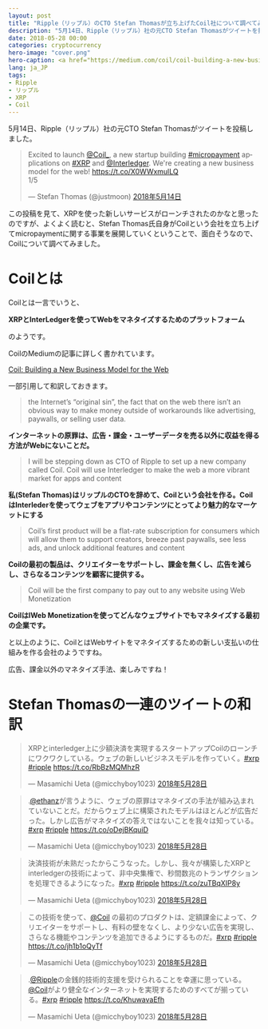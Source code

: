 ```yaml
---
layout: post
title: "Ripple（リップル）のCTO Stefan Thomasが立ち上げたCoil社について調べてみました"
description: "5月14日、Ripple（リップル）社の元CTO Stefan Thomasがツイートを投稿しました。この投稿を見て、XRPを使った新しいサービスがローンチされたのかなと思ったのですが、よくよく読むと、Stefan Thomas氏自身がCoilという会社を立ち上げてmicropaymentに関する事業を展開していくということで、面白そうなので、Coilについて調べてみました。"
date: 2018-05-28 00:00
categories: cryptocurrency
hero-image: "cover.png"
hero-caption: <a href="https://medium.com/coil/coil-building-a-new-business-model-for-the-web-d33124358b6">Coilの記事</a>よりスクリーンショット
lang: ja_JP
tags:
- Ripple
- リップル
- XRP
- Coil
---
```


5月14日、Ripple（リップル）社の元CTO Stefan Thomasがツイートを投稿しました。

<blockquote class="twitter-tweet" data-lang="ja"><p lang="en" dir="ltr">Excited to launch <a href="https://twitter.com/Coil_?ref_src=twsrc%5Etfw">@Coil_</a>, a new startup building <a href="https://twitter.com/hashtag/micropayment?src=hash&amp;ref_src=twsrc%5Etfw">#micropayment</a> applications on <a href="https://twitter.com/hashtag/XRP?src=hash&amp;ref_src=twsrc%5Etfw">#XRP</a> and <a href="https://twitter.com/Interledger?ref_src=twsrc%5Etfw">@Interledger</a>. We&#39;re creating a new business model for the web! <a href="https://t.co/X0WWxmulLQ">https://t.co/X0WWxmulLQ</a><br>1/5</p>&mdash; Stefan Thomas (@justmoon) <a href="https://twitter.com/justmoon/status/996012724235759616?ref_src=twsrc%5Etfw">2018年5月14日</a></blockquote> <script async src="https://platform.twitter.com/widgets.js" charset="utf-8"></script> 

この投稿を見て、XRPを使った新しいサービスがローンチされたのかなと思ったのですが、よくよく読むと、Stefan Thomas氏自身がCoilという会社を立ち上げてmicropaymentに関する事業を展開していくということで、面白そうなので、Coilについて調べてみました。

# Coilとは

Coilとは一言でいうと、

**XRPとInterLedgerを使ってWebをマネタイズするためのプラットフォーム**

のようです。

CoilのMediumの記事に詳しく書かれています。

[Coil: Building a New Business Model for the Web](https://medium.com/coil/coil-building-a-new-business-model-for-the-web-d33124358b6)

一部引用して和訳しておきます。

>  the Internet’s “original sin”, the fact that on the web there isn’t an obvious way to make money outside of workarounds like advertising, paywalls, or selling user data.

**インターネットの原罪は、広告・課金・ユーザーデータを売る以外に収益を得る方法がWebにないことだ。**

>  I will be stepping down as CTO of Ripple to set up a new company called Coil. Coil will use Interledger to make the web a more vibrant market for apps and content 

**私(Stefan Thomas)はリップルのCTOを辞めて、Coilという会社を作る。CoilはInterlederを使ってウェブをアプリやコンテンツにとってより魅力的なマーケットにする**


> Coil’s first product will be a flat-rate subscription for consumers which will allow them to support creators, breeze past paywalls, see less ads, and unlock additional features and content

**Coilの最初の製品は、クリエイターをサポートし、課金を無くし、広告を減らし、さらなるコンテンツを顧客に提供する。**


> Coil will be the first company to pay out to any website using Web Monetization

**CoilはIWeb Monetizationを使ってどんなウェブサイトでもマネタイズする最初の企業です。**


と以上のように、CoilとはWebサイトをマネタイズするための新しい支払いの仕組みを作る会社のようですね。

広告、課金以外のマネタイズ手法、楽しみですね！


# Stefan Thomasの一連のツイートの和訳

<blockquote class="twitter-tweet" data-lang="ja"><p lang="ja" dir="ltr">XRPとinterledger上に少額決済を実現するスタートアップCoilのローンチにワクワクしている。ウェブの新しいビジネスモデルを作っていく。<a href="https://twitter.com/hashtag/xrp?src=hash&amp;ref_src=twsrc%5Etfw">#xrp</a> <a href="https://twitter.com/hashtag/ripple?src=hash&amp;ref_src=twsrc%5Etfw">#ripple</a> <a href="https://t.co/RbBzMQMhzR">https://t.co/RbBzMQMhzR</a></p>&mdash; Masamichi Ueta (@micchyboy1023) <a href="https://twitter.com/micchyboy1023/status/1001065580571459584?ref_src=twsrc%5Etfw">2018年5月28日</a></blockquote> <script async src="https://platform.twitter.com/widgets.js" charset="utf-8"></script> 

<blockquote class="twitter-tweet" data-lang="ja"><p lang="ja" dir="ltr">.<a href="https://twitter.com/EthanZ?ref_src=twsrc%5Etfw">@ethanz</a>が言うように、ウェブの原罪はマネタイズの手法が組み込まれていないことだ。だからウェブ上に構築されたモデルはほとんどが広告だった。しかし広告がマネタイズの答えではないことを我々は知っている。<a href="https://twitter.com/hashtag/xrp?src=hash&amp;ref_src=twsrc%5Etfw">#xrp</a> <a href="https://twitter.com/hashtag/ripple?src=hash&amp;ref_src=twsrc%5Etfw">#ripple</a> <a href="https://t.co/oDejBKquiD">https://t.co/oDejBKquiD</a></p>&mdash; Masamichi Ueta (@micchyboy1023) <a href="https://twitter.com/micchyboy1023/status/1001077886357393408?ref_src=twsrc%5Etfw">2018年5月28日</a></blockquote> <script async src="https://platform.twitter.com/widgets.js" charset="utf-8"></script> 

<blockquote class="twitter-tweet" data-lang="ja"><p lang="ja" dir="ltr">決済技術が未熟だったからこうなった。しかし、我々が構築したXRPとinterledgerの技術によって、非中央集権で、秒間数兆のトランザクションを処理できるようになった。<a href="https://twitter.com/hashtag/xrp?src=hash&amp;ref_src=twsrc%5Etfw">#xrp</a> <a href="https://twitter.com/hashtag/ripple?src=hash&amp;ref_src=twsrc%5Etfw">#ripple</a> <a href="https://t.co/zuTBqXIP8y">https://t.co/zuTBqXIP8y</a></p>&mdash; Masamichi Ueta (@micchyboy1023) <a href="https://twitter.com/micchyboy1023/status/1001078633329377282?ref_src=twsrc%5Etfw">2018年5月28日</a></blockquote> <script async src="https://platform.twitter.com/widgets.js" charset="utf-8"></script> 

<blockquote class="twitter-tweet" data-lang="ja"><p lang="ja" dir="ltr">この技術を使って、<a href="https://twitter.com/Coil?ref_src=twsrc%5Etfw">@Coil</a> の最初のプロダクトは、定額課金によって、クリエイターをサポートし、有料の壁をなくし、より少ない広告を実現し、さらなる機能やコンテンツを追加できるようにするものだ。<a href="https://twitter.com/hashtag/xrp?src=hash&amp;ref_src=twsrc%5Etfw">#xrp</a> <a href="https://twitter.com/hashtag/ripple?src=hash&amp;ref_src=twsrc%5Etfw">#ripple</a> <a href="https://t.co/jh1b1oQyTf">https://t.co/jh1b1oQyTf</a></p>&mdash; Masamichi Ueta (@micchyboy1023) <a href="https://twitter.com/micchyboy1023/status/1001079792806969344?ref_src=twsrc%5Etfw">2018年5月28日</a></blockquote> <script async src="https://platform.twitter.com/widgets.js" charset="utf-8"></script> 

<blockquote class="twitter-tweet" data-lang="ja"><p lang="ja" dir="ltr">.<a href="https://twitter.com/Ripple?ref_src=twsrc%5Etfw">@Ripple</a>の金銭的技術的支援を受けられることを幸運に思っている。<a href="https://twitter.com/Coil?ref_src=twsrc%5Etfw">@Coil</a>がより健全なインターネットを実現するためのすべてが揃っている。<a href="https://twitter.com/hashtag/xrp?src=hash&amp;ref_src=twsrc%5Etfw">#xrp</a> <a href="https://twitter.com/hashtag/ripple?src=hash&amp;ref_src=twsrc%5Etfw">#ripple</a> <a href="https://t.co/KhuwavaEfh">https://t.co/KhuwavaEfh</a></p>&mdash; Masamichi Ueta (@micchyboy1023) <a href="https://twitter.com/micchyboy1023/status/1001080434606751746?ref_src=twsrc%5Etfw">2018年5月28日</a></blockquote> <script async src="https://platform.twitter.com/widgets.js" charset="utf-8"></script> 



